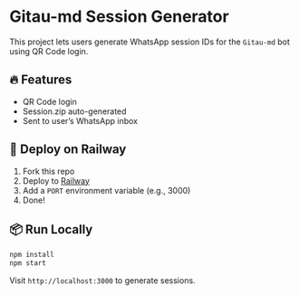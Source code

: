 
# Gitau-md Session Generator

This project lets users generate WhatsApp session IDs for the `Gitau-md` bot using QR Code login.

## 🔥 Features
- QR Code login
- Session.zip auto-generated
- Sent to user’s WhatsApp inbox

## 🚀 Deploy on Railway
1. Fork this repo
2. Deploy to [Railway](https://railway.app)
3. Add a `PORT` environment variable (e.g., 3000)
4. Done!

## 📦 Run Locally
```bash
npm install
npm start
```

Visit `http://localhost:3000` to generate sessions.
